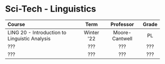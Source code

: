 # Sci-Tech - Linguistics

| Course                                        |    Term    |   Professor    | Grade |
| :-------------------------------------------- | :--------: | :------------: | :---: |
| LING 20 - Introduction to Linguistic Analysis | Winter '22 | Moore-Cantwell |  PL   |
| ???                                           |    ???     |      ???       |  ???  |
| ???                                           |    ???     |      ???       |  ???  |

